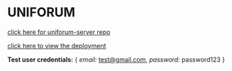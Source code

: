 # UNIFORUM
[click here for uniforum-server repo](https://github.com/andr3wxu/uniforum-server)

[click here to view the deployment](http://uniforum-client.s3-website-us-east-1.amazonaws.com/)

**Test user credentials:** { *email:* test@gmail.com, *password:* password123 }
